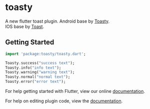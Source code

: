 # toasty

A new flutter toast plugin.
Android base by [Toasty](https://github.com/GrenderG/Toasty).  
IOS base by [Toast](https://github.com/scalessec/Toast).  
## Getting Started
```dart
import 'package:toasty/toasty.dart';

Toasty.success("success text");
Toasty.info("info text");
Toasty.warning("warning text");
Toasty.normal("normal text");
Toasty.error("error text");

```
For help getting started with Flutter, view our online
[documentation](https://flutter.io/).

For help on editing plugin code, view the [documentation](https://flutter.io/platform-plugins/#edit-code).